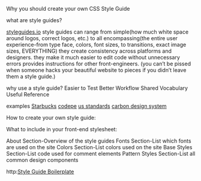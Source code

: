 

Why you should create your own CSS Style Guide

what are style guides?

[styleguides.io](http://styleguides.io/)
style guides can range from simple(how much white space around logos, correct logos, etc.) to all encompassing(the entire user experience-from type face, colors, font sizes, to transitions, exact image sizes, EVERYTHING)
they create consistency across platforms and designers.
they make it much easier to edit code without unnecessary errors
provides instructions for other front-engineers.  (you can’t be pissed when someone hacks your beautiful website to pieces if you didn’t leave them a style guide.)

why use a style guide?
Easier to Test
Better Workflow
Shared Vocabulary
Useful Reference

examples
[Starbucks](https://www.starbucks.com/static/reference/styleguide/)
[codepe](http://codepen.io/guide/)
[us standards](https://standards.usa.gov/)
[carbon design system](http://carbondesignsystem.com/)


How to create your own style guide:

What to include in your front-end stylesheet:

About Section-Overview of the style guides
Fonts Section-List which fonts are used on the site
Colors Section-List colors used on the site
Base Styles Section-List code used for comment elements
Pattern Styles Section-List all common design components

http:[Style Guide Boilerplate](//bjankord.github.io/Style-Guide-Boilerplate/)
